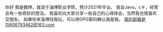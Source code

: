 你好 我是魏珅，就读于淄博职业学院，预计2021年毕业。
我会Java，c＃，经常会有一些奇妙的想法。
我喜欢向大家分享一些自己的心得体会，当然我也很喜欢交朋友。
如果你来淄博找我玩，可以用GPG密码确认我是我。
我的邮箱是15806793462@163.com

